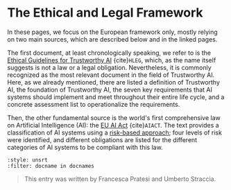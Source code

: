 # The Ethical and Legal Framework

<!-- TODO 

point the link
[risk-based approach](./Ethical_Legal_Framework/AI_ACT.md}
to the correct section of the entry


-->

In these pages, we focus on the European framework only, mostly relying on two main sources, which are described below and in the linked pages.

The first document, at least chronologically speaking, we refer to is the [Ethical Guidelines for Trustworthy AI](./Ethical_Legal_Framwework/HLEG) {cite}`HLEG`, which, as the name itself suggests is not a law or a legal obligation. Nevertheless, it is commonly recognized as the most relevant document in the field of Trustworthy AI.
Here, as we already mentioned, there are listed a definition of Trustworthy AI, the foundation of Trustworthy AI, the seven key requirements that AI systems should implement and meet throughout their entire life cycle, and a concrete assessment list to operationalize the requirements.

Then, the other fundamental source is the world's first comprehensive law on Artificial Intelligence (AI): the [EU AI Act](./Ethical_Legal_Framwework/AI_ACT) {cite}`AIACT`. The text provides a classification of AI systems using a [risk-based approach](./Ethical_Legal_Framework/AI_ACT); four levels of risk were identified, and different obligations are listed for the different categories of AI systems to be compliant with this law.

```{bibliography} ../../references.bib
:style: unsrt
:filter: docname in docnames
```

> This entry was written by Francesca Pratesi and Umberto Straccia.
